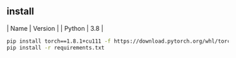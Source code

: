 ## install

| Name | Version |
| Python | 3.8 |
```bash
pip install torch==1.8.1+cu111 -f https://download.pytorch.org/whl/torch_stable.html
pip install -r requirements.txt
```